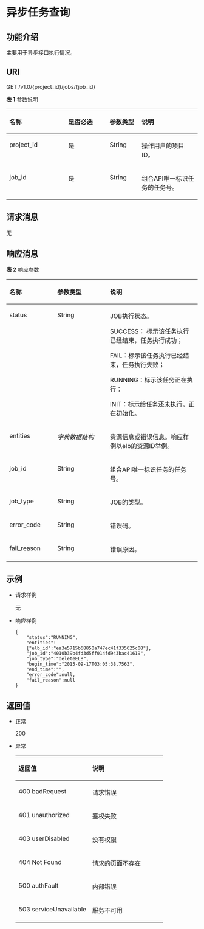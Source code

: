 # 异步任务查询<a name="elb_fl_0001"></a>

## 功能介绍<a name="zh-cn_topic_0020241359_section6040545315614"></a>

主要用于异步接口执行情况。

## URI<a name="zh-cn_topic_0020241359_section1216080715614"></a>

GET /v1.0/\{project\_id\}/jobs/\{job\_id\}

**表 1**  参数说明

<a name="zh-cn_topic_0020241359_table3389532515614"></a>
<table><thead align="left"><tr id="zh-cn_topic_0020241359_row413948215614"><th class="cellrowborder" valign="top" width="30.826917308269174%" id="mcps1.2.5.1.1"><p id="zh-cn_topic_0020241359_p6686266415614"><a name="zh-cn_topic_0020241359_p6686266415614"></a><a name="zh-cn_topic_0020241359_p6686266415614"></a>名称</p>
</th>
<th class="cellrowborder" valign="top" width="21.617838216178384%" id="mcps1.2.5.1.2"><p id="zh-cn_topic_0020241359_p4716671415614"><a name="zh-cn_topic_0020241359_p4716671415614"></a><a name="zh-cn_topic_0020241359_p4716671415614"></a>是否必选</p>
</th>
<th class="cellrowborder" valign="top" width="16.728327167283272%" id="mcps1.2.5.1.3"><p id="zh-cn_topic_0020241359_p55120590194459"><a name="zh-cn_topic_0020241359_p55120590194459"></a><a name="zh-cn_topic_0020241359_p55120590194459"></a>参数类型</p>
</th>
<th class="cellrowborder" valign="top" width="30.826917308269174%" id="mcps1.2.5.1.4"><p id="zh-cn_topic_0020241359_p6240751315614"><a name="zh-cn_topic_0020241359_p6240751315614"></a><a name="zh-cn_topic_0020241359_p6240751315614"></a>说明</p>
</th>
</tr>
</thead>
<tbody><tr id="zh-cn_topic_0020241359_row2184378815614"><td class="cellrowborder" valign="top" width="30.826917308269174%" headers="mcps1.2.5.1.1 "><p id="zh-cn_topic_0020241359_p2451641215614"><a name="zh-cn_topic_0020241359_p2451641215614"></a><a name="zh-cn_topic_0020241359_p2451641215614"></a>project_id</p>
</td>
<td class="cellrowborder" valign="top" width="21.617838216178384%" headers="mcps1.2.5.1.2 "><p id="zh-cn_topic_0020241359_p3967233615614"><a name="zh-cn_topic_0020241359_p3967233615614"></a><a name="zh-cn_topic_0020241359_p3967233615614"></a>是</p>
</td>
<td class="cellrowborder" valign="top" width="16.728327167283272%" headers="mcps1.2.5.1.3 "><p id="zh-cn_topic_0020241359_p63633616194459"><a name="zh-cn_topic_0020241359_p63633616194459"></a><a name="zh-cn_topic_0020241359_p63633616194459"></a>String</p>
</td>
<td class="cellrowborder" valign="top" width="30.826917308269174%" headers="mcps1.2.5.1.4 "><p id="zh-cn_topic_0020241359_p5934264115614"><a name="zh-cn_topic_0020241359_p5934264115614"></a><a name="zh-cn_topic_0020241359_p5934264115614"></a>操作用户的项目ID。</p>
</td>
</tr>
<tr id="zh-cn_topic_0020241359_row6432172115614"><td class="cellrowborder" valign="top" width="30.826917308269174%" headers="mcps1.2.5.1.1 "><p id="zh-cn_topic_0020241359_p4267691915614"><a name="zh-cn_topic_0020241359_p4267691915614"></a><a name="zh-cn_topic_0020241359_p4267691915614"></a>job_id</p>
</td>
<td class="cellrowborder" valign="top" width="21.617838216178384%" headers="mcps1.2.5.1.2 "><p id="zh-cn_topic_0020241359_p3427845415614"><a name="zh-cn_topic_0020241359_p3427845415614"></a><a name="zh-cn_topic_0020241359_p3427845415614"></a>是</p>
</td>
<td class="cellrowborder" valign="top" width="16.728327167283272%" headers="mcps1.2.5.1.3 "><p id="zh-cn_topic_0020241359_p5001652194441"><a name="zh-cn_topic_0020241359_p5001652194441"></a><a name="zh-cn_topic_0020241359_p5001652194441"></a>String</p>
</td>
<td class="cellrowborder" valign="top" width="30.826917308269174%" headers="mcps1.2.5.1.4 "><p id="zh-cn_topic_0020241359_p2509142215614"><a name="zh-cn_topic_0020241359_p2509142215614"></a><a name="zh-cn_topic_0020241359_p2509142215614"></a>组合API唯一标识任务的任务号。</p>
</td>
</tr>
</tbody>
</table>

## 请求消息<a name="zh-cn_topic_0020241359_section2449620815614"></a>

无

## 响应消息<a name="zh-cn_topic_0020241359_section1217224715614"></a>

**表 2**  响应参数

<a name="zh-cn_topic_0020241359_table2476666015499"></a>
<table><thead align="left"><tr id="zh-cn_topic_0020241359_row2427028715499"><th class="cellrowborder" valign="top" width="25.06%" id="mcps1.2.4.1.1"><p id="zh-cn_topic_0020241359_p1973620315499"><a name="zh-cn_topic_0020241359_p1973620315499"></a><a name="zh-cn_topic_0020241359_p1973620315499"></a>名称</p>
</th>
<th class="cellrowborder" valign="top" width="27.51%" id="mcps1.2.4.1.2"><p id="zh-cn_topic_0020241359_p2498337919458"><a name="zh-cn_topic_0020241359_p2498337919458"></a><a name="zh-cn_topic_0020241359_p2498337919458"></a>参数类型</p>
</th>
<th class="cellrowborder" valign="top" width="47.43%" id="mcps1.2.4.1.3"><p id="zh-cn_topic_0020241359_p3623457015499"><a name="zh-cn_topic_0020241359_p3623457015499"></a><a name="zh-cn_topic_0020241359_p3623457015499"></a>说明</p>
</th>
</tr>
</thead>
<tbody><tr id="zh-cn_topic_0020241359_row4931906815499"><td class="cellrowborder" valign="top" width="25.06%" headers="mcps1.2.4.1.1 "><p id="zh-cn_topic_0020241359_p3542159515499"><a name="zh-cn_topic_0020241359_p3542159515499"></a><a name="zh-cn_topic_0020241359_p3542159515499"></a>status</p>
</td>
<td class="cellrowborder" valign="top" width="27.51%" headers="mcps1.2.4.1.2 "><p id="zh-cn_topic_0020241359_p2002722619458"><a name="zh-cn_topic_0020241359_p2002722619458"></a><a name="zh-cn_topic_0020241359_p2002722619458"></a>String</p>
</td>
<td class="cellrowborder" valign="top" width="47.43%" headers="mcps1.2.4.1.3 "><p id="zh-cn_topic_0020241359_p309164615499"><a name="zh-cn_topic_0020241359_p309164615499"></a><a name="zh-cn_topic_0020241359_p309164615499"></a>JOB执行状态。</p>
<p id="zh-cn_topic_0020241359_p2782481615499"><a name="zh-cn_topic_0020241359_p2782481615499"></a><a name="zh-cn_topic_0020241359_p2782481615499"></a>SUCCESS： 标示该任务执行已经结束，任务执行成功；</p>
<p id="zh-cn_topic_0020241359_p4909675415499"><a name="zh-cn_topic_0020241359_p4909675415499"></a><a name="zh-cn_topic_0020241359_p4909675415499"></a>FAIL：标示该任务执行已经结束，任务执行失败；</p>
<p id="zh-cn_topic_0020241359_p3921760515499"><a name="zh-cn_topic_0020241359_p3921760515499"></a><a name="zh-cn_topic_0020241359_p3921760515499"></a>RUNNING：标示该任务正在执行；</p>
<p id="zh-cn_topic_0020241359_p1741413115499"><a name="zh-cn_topic_0020241359_p1741413115499"></a><a name="zh-cn_topic_0020241359_p1741413115499"></a>INIT：标示给任务还未执行，正在初始化。</p>
</td>
</tr>
<tr id="zh-cn_topic_0020241359_row2250945115499"><td class="cellrowborder" valign="top" width="25.06%" headers="mcps1.2.4.1.1 "><p id="zh-cn_topic_0020241359_p1132624915499"><a name="zh-cn_topic_0020241359_p1132624915499"></a><a name="zh-cn_topic_0020241359_p1132624915499"></a>entities</p>
</td>
<td class="cellrowborder" valign="top" width="27.51%" headers="mcps1.2.4.1.2 "><p id="zh-cn_topic_0020241359_p10909742194432"><a name="zh-cn_topic_0020241359_p10909742194432"></a><a name="zh-cn_topic_0020241359_p10909742194432"></a><em id="zh-cn_topic_0020241359_i27842831103443"><a name="zh-cn_topic_0020241359_i27842831103443"></a><a name="zh-cn_topic_0020241359_i27842831103443"></a>字典数据结构</em></p>
</td>
<td class="cellrowborder" valign="top" width="47.43%" headers="mcps1.2.4.1.3 "><p id="zh-cn_topic_0020241359_p2201371215499"><a name="zh-cn_topic_0020241359_p2201371215499"></a><a name="zh-cn_topic_0020241359_p2201371215499"></a>资源信息或错误信息。响应样例以elb的资源ID举例。</p>
</td>
</tr>
<tr id="zh-cn_topic_0020241359_row6390568215499"><td class="cellrowborder" valign="top" width="25.06%" headers="mcps1.2.4.1.1 "><p id="zh-cn_topic_0020241359_p897776915499"><a name="zh-cn_topic_0020241359_p897776915499"></a><a name="zh-cn_topic_0020241359_p897776915499"></a>job_id</p>
</td>
<td class="cellrowborder" valign="top" width="27.51%" headers="mcps1.2.4.1.2 "><p id="zh-cn_topic_0020241359_p11273949194432"><a name="zh-cn_topic_0020241359_p11273949194432"></a><a name="zh-cn_topic_0020241359_p11273949194432"></a>String</p>
</td>
<td class="cellrowborder" valign="top" width="47.43%" headers="mcps1.2.4.1.3 "><p id="zh-cn_topic_0020241359_p4867422915499"><a name="zh-cn_topic_0020241359_p4867422915499"></a><a name="zh-cn_topic_0020241359_p4867422915499"></a>组合API唯一标识任务的任务号。</p>
</td>
</tr>
<tr id="zh-cn_topic_0020241359_row3541488215499"><td class="cellrowborder" valign="top" width="25.06%" headers="mcps1.2.4.1.1 "><p id="zh-cn_topic_0020241359_p5003322815499"><a name="zh-cn_topic_0020241359_p5003322815499"></a><a name="zh-cn_topic_0020241359_p5003322815499"></a>job_type</p>
</td>
<td class="cellrowborder" valign="top" width="27.51%" headers="mcps1.2.4.1.2 "><p id="zh-cn_topic_0020241359_p40774709194432"><a name="zh-cn_topic_0020241359_p40774709194432"></a><a name="zh-cn_topic_0020241359_p40774709194432"></a>String</p>
</td>
<td class="cellrowborder" valign="top" width="47.43%" headers="mcps1.2.4.1.3 "><p id="zh-cn_topic_0020241359_p3856053015499"><a name="zh-cn_topic_0020241359_p3856053015499"></a><a name="zh-cn_topic_0020241359_p3856053015499"></a>JOB的类型。</p>
</td>
</tr>
<tr id="zh-cn_topic_0020241359_row1150045115499"><td class="cellrowborder" valign="top" width="25.06%" headers="mcps1.2.4.1.1 "><p id="zh-cn_topic_0020241359_p5912132115499"><a name="zh-cn_topic_0020241359_p5912132115499"></a><a name="zh-cn_topic_0020241359_p5912132115499"></a>error_code</p>
</td>
<td class="cellrowborder" valign="top" width="27.51%" headers="mcps1.2.4.1.2 "><p id="zh-cn_topic_0020241359_p14417117194432"><a name="zh-cn_topic_0020241359_p14417117194432"></a><a name="zh-cn_topic_0020241359_p14417117194432"></a>String</p>
</td>
<td class="cellrowborder" valign="top" width="47.43%" headers="mcps1.2.4.1.3 "><p id="zh-cn_topic_0020241359_p575932415499"><a name="zh-cn_topic_0020241359_p575932415499"></a><a name="zh-cn_topic_0020241359_p575932415499"></a>错误码。</p>
</td>
</tr>
<tr id="zh-cn_topic_0020241359_row5183392215499"><td class="cellrowborder" valign="top" width="25.06%" headers="mcps1.2.4.1.1 "><p id="zh-cn_topic_0020241359_p3779817615499"><a name="zh-cn_topic_0020241359_p3779817615499"></a><a name="zh-cn_topic_0020241359_p3779817615499"></a>fail_reason</p>
</td>
<td class="cellrowborder" valign="top" width="27.51%" headers="mcps1.2.4.1.2 "><p id="zh-cn_topic_0020241359_p26935805194432"><a name="zh-cn_topic_0020241359_p26935805194432"></a><a name="zh-cn_topic_0020241359_p26935805194432"></a>String</p>
</td>
<td class="cellrowborder" valign="top" width="47.43%" headers="mcps1.2.4.1.3 "><p id="zh-cn_topic_0020241359_p2658139615499"><a name="zh-cn_topic_0020241359_p2658139615499"></a><a name="zh-cn_topic_0020241359_p2658139615499"></a>错误原因。</p>
</td>
</tr>
</tbody>
</table>

## 示例<a name="section132942109315"></a>

-   请求样例

    无


-   响应样例

    ```
    {
        "status":"RUNNING",
        "entities":
        {"elb_id":"ea3e5715b68850a747ec41f335625c08"},
        "job_id":"4010b39b4fd3d5ff014fd943bac41619",
        "job_type":"deleteELB",
        "begin_time":"2015-09-17T03:05:38.756Z",
        "end_time":"",
        "error_code":null,
        "fail_reason":null
    }
    ```


## 返回值<a name="zh-cn_topic_0020241359_section665754015614"></a>

-   正常

    200

-   异常

    <a name="zh-cn_topic_0020241359_table44094683151636"></a>
    <table><thead align="left"><tr id="zh-cn_topic_0020241359_row57269861151636"><th class="cellrowborder" valign="top" width="50%" id="mcps1.1.3.1.1"><p id="zh-cn_topic_0020241359_p8347144151636"><a name="zh-cn_topic_0020241359_p8347144151636"></a><a name="zh-cn_topic_0020241359_p8347144151636"></a>返回值</p>
    </th>
    <th class="cellrowborder" valign="top" width="50%" id="mcps1.1.3.1.2"><p id="zh-cn_topic_0020241359_p5030035151636"><a name="zh-cn_topic_0020241359_p5030035151636"></a><a name="zh-cn_topic_0020241359_p5030035151636"></a>说明</p>
    </th>
    </tr>
    </thead>
    <tbody><tr id="zh-cn_topic_0020241359_row4779695151636"><td class="cellrowborder" valign="top" width="50%" headers="mcps1.1.3.1.1 "><p id="zh-cn_topic_0020241359_p51611011151636"><a name="zh-cn_topic_0020241359_p51611011151636"></a><a name="zh-cn_topic_0020241359_p51611011151636"></a>400 badRequest</p>
    </td>
    <td class="cellrowborder" valign="top" width="50%" headers="mcps1.1.3.1.2 "><p id="zh-cn_topic_0020241359_p19742392151636"><a name="zh-cn_topic_0020241359_p19742392151636"></a><a name="zh-cn_topic_0020241359_p19742392151636"></a>请求错误</p>
    </td>
    </tr>
    <tr id="zh-cn_topic_0020241359_row43463806151636"><td class="cellrowborder" valign="top" width="50%" headers="mcps1.1.3.1.1 "><p id="zh-cn_topic_0020241359_p30907431151636"><a name="zh-cn_topic_0020241359_p30907431151636"></a><a name="zh-cn_topic_0020241359_p30907431151636"></a>401 unauthorized</p>
    </td>
    <td class="cellrowborder" valign="top" width="50%" headers="mcps1.1.3.1.2 "><p id="zh-cn_topic_0020241359_p20473988151636"><a name="zh-cn_topic_0020241359_p20473988151636"></a><a name="zh-cn_topic_0020241359_p20473988151636"></a>鉴权失败</p>
    </td>
    </tr>
    <tr id="zh-cn_topic_0020241359_row50048170151636"><td class="cellrowborder" valign="top" width="50%" headers="mcps1.1.3.1.1 "><p id="zh-cn_topic_0020241359_p27369969151636"><a name="zh-cn_topic_0020241359_p27369969151636"></a><a name="zh-cn_topic_0020241359_p27369969151636"></a>403 userDisabled</p>
    </td>
    <td class="cellrowborder" valign="top" width="50%" headers="mcps1.1.3.1.2 "><p id="zh-cn_topic_0020241359_p2375008151636"><a name="zh-cn_topic_0020241359_p2375008151636"></a><a name="zh-cn_topic_0020241359_p2375008151636"></a>没有权限</p>
    </td>
    </tr>
    <tr id="zh-cn_topic_0020241359_row21375079151636"><td class="cellrowborder" valign="top" width="50%" headers="mcps1.1.3.1.1 "><p id="zh-cn_topic_0020241359_p53659814151636"><a name="zh-cn_topic_0020241359_p53659814151636"></a><a name="zh-cn_topic_0020241359_p53659814151636"></a>404 Not Found</p>
    </td>
    <td class="cellrowborder" valign="top" width="50%" headers="mcps1.1.3.1.2 "><p id="zh-cn_topic_0020241359_p51477666151636"><a name="zh-cn_topic_0020241359_p51477666151636"></a><a name="zh-cn_topic_0020241359_p51477666151636"></a>请求的页面不存在</p>
    </td>
    </tr>
    <tr id="zh-cn_topic_0020241359_row60645810151636"><td class="cellrowborder" valign="top" width="50%" headers="mcps1.1.3.1.1 "><p id="zh-cn_topic_0020241359_p13363539151636"><a name="zh-cn_topic_0020241359_p13363539151636"></a><a name="zh-cn_topic_0020241359_p13363539151636"></a>500 authFault</p>
    </td>
    <td class="cellrowborder" valign="top" width="50%" headers="mcps1.1.3.1.2 "><p id="zh-cn_topic_0020241359_p8704869151636"><a name="zh-cn_topic_0020241359_p8704869151636"></a><a name="zh-cn_topic_0020241359_p8704869151636"></a>内部错误</p>
    </td>
    </tr>
    <tr id="zh-cn_topic_0020241359_row11234959151636"><td class="cellrowborder" valign="top" width="50%" headers="mcps1.1.3.1.1 "><p id="zh-cn_topic_0020241359_p37616525151636"><a name="zh-cn_topic_0020241359_p37616525151636"></a><a name="zh-cn_topic_0020241359_p37616525151636"></a>503 serviceUnavailable</p>
    </td>
    <td class="cellrowborder" valign="top" width="50%" headers="mcps1.1.3.1.2 "><p id="zh-cn_topic_0020241359_p27039695151636"><a name="zh-cn_topic_0020241359_p27039695151636"></a><a name="zh-cn_topic_0020241359_p27039695151636"></a>服务不可用</p>
    </td>
    </tr>
    </tbody>
    </table>


